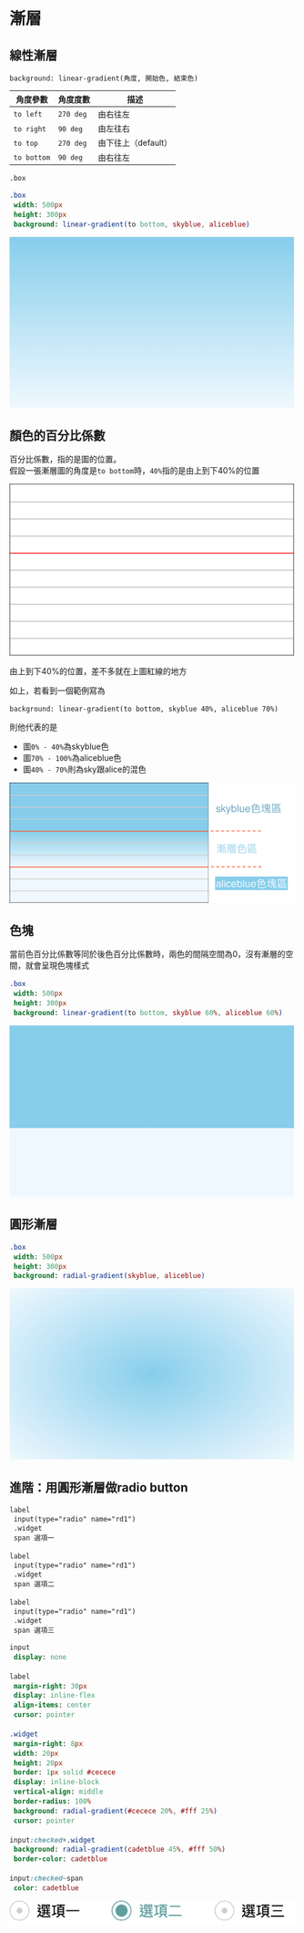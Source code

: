 # 漸層

## 線性漸層

```
background: linear-gradient(角度, 開始色, 結束色)
```


|角度參數    |角度度數  |描述              |
|-----------|---------|-----------------|
|`to left`  |`270 deg`|由右往左          |
|`to right` |`90 deg` |由左往右          |
|`to top`   |`270 deg`|由下往上（default）|
|`to bottom`|`90 deg` |由右往左          |

```pug
.box
```

```sass
.box
 width: 500px
 height: 300px
 background: linear-gradient(to bottom, skyblue, aliceblue)
```

![](https://raw.githubusercontent.com/ianchen0419/notes/master/img/漸層/01.png)

## 顏色的百分比係數

百分比係數，指的是圖的位置。  
假設一張漸層圖的角度是`to bottom`時，`40%`指的是由上到下40%的位置

![](https://raw.githubusercontent.com/ianchen0419/notes/master/img/漸層/02.png)

由上到下40%的位置，差不多就在上圖紅線的地方  

如上，若看到一個範例寫為

```
background: linear-gradient(to bottom, skyblue 40%, aliceblue 70%)
```

則他代表的是

* 圖`0% - 40%`為skyblue色
* 圖`70% - 100%`為aliceblue色
* 圖`40% - 70%`則為sky跟alice的混色

![](https://raw.githubusercontent.com/ianchen0419/notes/master/img/漸層/03.png)

## 色塊

當前色百分比係數等同於後色百分比係數時，兩色的間隔空間為0，沒有漸層的空間，就會呈現色塊樣式

```sass
.box
 width: 500px
 height: 300px
 background: linear-gradient(to bottom, skyblue 60%, aliceblue 60%)
```

![](https://raw.githubusercontent.com/ianchen0419/notes/master/img/漸層/04.png)

## 圓形漸層

```sass
.box
 width: 500px
 height: 300px
 background: radial-gradient(skyblue, aliceblue)
```

![](https://raw.githubusercontent.com/ianchen0419/notes/master/img/漸層/05.png)

## 進階：用圓形漸層做radio button

```pug
label
 input(type="radio" name="rd1")
 .widget
 span 選項一

label
 input(type="radio" name="rd1")
 .widget
 span 選項二

label
 input(type="radio" name="rd1")
 .widget
 span 選項三
```

```sass
input
 display: none
 
label
 margin-right: 30px
 display: inline-flex
 align-items: center
 cursor: pointer
 
.widget
 margin-right: 8px
 width: 20px
 height: 20px
 border: 1px solid #cecece
 display: inline-block
 vertical-align: middle
 border-radius: 100%
 background: radial-gradient(#cecece 20%, #fff 25%)
 cursor: pointer

input:checked+.widget
 background: radial-gradient(cadetblue 45%, #fff 50%)
 border-color: cadetblue
 
input:checked~span
 color: cadetblue
```

![](https://raw.githubusercontent.com/ianchen0419/notes/master/img/漸層/06.png)
